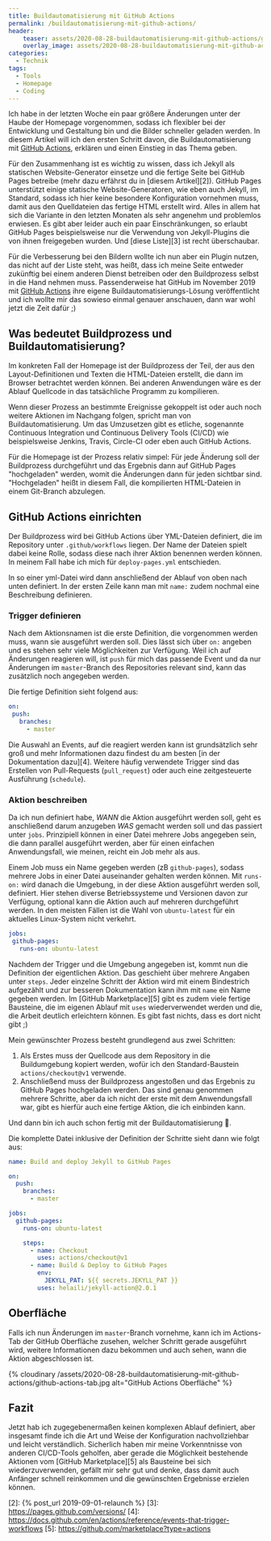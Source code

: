 ```yaml
---
title: Buildautomatisierung mit GitHub Actions
permalink: /buildautomatisierung-mit-github-actions/
header:
    teaser: assets/2020-08-28-buildautomatisierung-mit-github-actions/github-actions-thumb.jpg
    overlay_image: assets/2020-08-28-buildautomatisierung-mit-github-actions/gh-actions-command.jpg
categories:
  - Technik
tags:
  - Tools
  - Homepage
  - Coding
---
```


Ich habe in der letzten Woche ein paar größere Änderungen unter der Haube der Homepage vorgenommen, 
sodass ich flexibler bei der Entwicklung und Gestaltung bin und die Bilder schneller geladen werden. 
In diesem Artikel will ich den ersten Schritt davon, die Buildautomatisierung mit [GitHub Actions][1], 
erklären und einen Einstieg in das Thema geben.

Für den Zusammenhang ist es wichtig zu wissen, dass ich Jekyll als statischen Website-Generator einsetze 
und die fertige Seite bei GitHub Pages betreibe (mehr dazu erfährst du in [diesem Artikel][2]). 
GitHub Pages unterstützt einige statische Website-Generatoren, wie eben auch Jekyll, im Standard, 
sodass ich hier keine besondere Konfiguration vornehmen muss, damit aus den Quelldateien das fertige HTML erstellt wird.
Alles in allem hat sich die Variante in den letzten Monaten als sehr angenehm und problemlos erwiesen. 
Es gibt aber leider auch ein paar Einschränkungen, so erlaubt GitHub Pages beispielsweise nur die Verwendung von 
Jekyll-Plugins die von ihnen freigegeben wurden. Und [diese Liste][3] ist recht überschaubar.

Für die Verbesserung bei den Bildern wollte ich nun aber ein Plugin nutzen, das nicht auf der Liste steht, 
was heißt, dass ich meine Seite entweder zukünftig bei einem anderen Dienst betreiben oder den Buildprozess selbst in die Hand nehmen muss. 
Passenderweise hat GitHub im November 2019 mit [GitHub Actions][1] ihre eigene Buildautomatisierungs-Lösung veröffentlicht 
und ich wollte mir das sowieso einmal genauer anschauen, dann war wohl jetzt die Zeit dafür ;)

## Was bedeutet Buildprozess und Buildautomatisierung?

Im konkreten Fall der Homepage ist der Buildprozess der Teil, der aus den Layout-Definitionen 
und Texten die HTML-Dateien erstellt, die dann im Browser betrachtet werden können. 
Bei anderen Anwendungen wäre es der Ablauf Quellcode in das tatsächliche Programm zu kompilieren.

Wenn dieser Prozess an bestimmte Ereignisse gekoppelt ist oder auch noch weitere Aktionen im Nachgang folgen, 
spricht man von Buildautomatisierung. Um das Umzusetzen gibt es etliche, 
sogenannte Continuous Integration und Continuous Delivery Tools (CI/CD) wie beispielsweise Jenkins, Travis, Circle-CI oder eben auch GitHub Actions.

Für die Homepage ist der Prozess relativ simpel: Für jede Änderung soll der Buildprozess durchgeführt 
und das Ergebnis dann auf GitHub Pages "hochgeladen" werden, womit die Änderungen dann für jeden sichtbar sind. 
"Hochgeladen" heißt in diesem Fall, die kompilierten HTML-Dateien in einem Git-Branch abzulegen.

## GitHub Actions einrichten
Der Buildprozess wird bei GitHub Actions über YML-Dateien definiert, die im Repository unter `.github/workflows` liegen. 
Der Name der Dateien spielt dabei keine Rolle, sodass diese nach ihrer Aktion benennen werden können. 
In meinem Fall habe ich mich für `deploy-pages.yml` entschieden.

In so einer yml-Datei wird dann anschließend der Ablauf von oben nach unten definiert. 
In der ersten Zeile kann man mit `name:` zudem nochmal eine Beschreibung definieren.

### Trigger definieren
Nach dem Aktionsnamen ist die erste Definition, die vorgenommen werden muss, wann sie ausgeführt werden soll. 
Dies lässt sich über `on:` angeben und es stehen sehr viele Möglichkeiten zur Verfügung. 
Weil ich auf Änderungen reagieren will, ist `push` für mich das passende Event 
und da nur Änderungen im `master`-Branch des Repositories relevant sind, kann das zusätzlich noch angegeben werden. 

Die fertige Definition sieht folgend aus:
```yaml
on:
 push:
   branches:
     - master
```
Die Auswahl an Events, auf die reagiert werden kann ist grundsätzlich sehr groß 
und mehr Informationen dazu findest du am besten [in der Dokumentation dazu][4]. 
Weitere häufig verwendete Trigger sind das Erstellen von Pull-Requests (`pull_request`) oder auch eine zeitgesteuerte Ausführung (`schedule`).

### Aktion beschreiben
Da ich nun definiert habe, *WANN* die Aktion ausgeführt werden soll, 
geht es anschließend darum anzugeben *WAS* gemacht werden soll und das passiert unter `jobs`. 
Prinzipiell können in einer Datei mehrere Jobs angegeben sein, die dann parallel ausgeführt werden, 
aber für einen einfachen Anwendungsfall, wie meinen, reicht ein Job mehr als aus.

Einem Job muss ein Name gegeben werden (zB `github-pages`), sodass mehrere Jobs in einer Datei auseinander gehalten werden können. 
Mit `runs-on:` wird danach die Umgebung, in der diese Aktion ausgeführt werden soll, definiert. 
Hier stehen diverse Betriebssysteme und Versionen davon zur Verfügung, optional kann die Aktion auch auf mehreren durchgeführt werden. 
In den meisten Fällen ist die Wahl von `ubuntu-latest` für ein aktuelles Linux-System nicht verkehrt.

```yaml
jobs:
 github-pages:
   runs-on: ubuntu-latest
```

Nachdem der Trigger und die Umgebung angegeben ist, kommt nun die Definition der eigentlichen Aktion. 
Das geschieht über mehrere Angaben unter `steps`. Jeder einzelne Schritt der Aktion wird mit einem Bindestrich aufgezählt 
und zur besseren Dokumentation kann ihm mit `name` ein Name gegeben werden.
Im [GitHub Marketplace][5] gibt es zudem viele fertige Bausteine, die im eigenen Ablauf mit `uses` wiederverwendet werden 
und die, die Arbeit deutlich erleichtern können. Es gibt fast nichts, dass es dort nicht gibt ;) 

Mein gewünschter Prozess besteht grundlegend aus zwei Schritten:

1. Als Erstes muss der Quellcode aus dem Repository in die Buildumgebung kopiert werden, 
    wofür ich den Standard-Baustein `actions/checkout@v1` verwende.
2. Anschließend muss der Buildprozess angestoßen und das Ergebnis zu GitHub Pages hochgeladen werden. 
    Das sind genau genommen mehrere Schritte, aber da ich nicht der erste mit dem Anwendungsfall war, 
    gibt es hierfür auch eine fertige Aktion, die ich einbinden kann.

Und dann bin ich auch schon fertig mit der Buildautomatisierung :tada:.

Die komplette Datei inklusive der Definition der Schritte sieht dann wie folgt aus:
```yaml
name: Build and deploy Jekyll to GitHub Pages

on:
  push:
    branches:
      - master

jobs:
  github-pages:
    runs-on: ubuntu-latest

    steps:
      - name: Checkout
        uses: actions/checkout@v1
      - name: Build & Deploy to GitHub Pages
        env:
          JEKYLL_PAT: ${{ secrets.JEKYLL_PAT }}
        uses: helaili/jekyll-action@2.0.1
```

## Oberfläche
Falls ich nun Änderungen im `master`-Branch vornehme, kann ich im Actions-Tab der GitHub Oberfläche zusehen, 
welcher Schritt gerade ausgeführt wird, weitere Informationen dazu bekommen und auch sehen, wann die Aktion abgeschlossen ist.

{% cloudinary /assets/2020-08-28-buildautomatisierung-mit-github-actions/github-actions-tab.jpg alt="GitHub Actions Oberfläche" %}

## Fazit
Jetzt hab ich zugegebenermaßen keinen komplexen Ablauf definiert, 
aber insgesamt finde ich die Art und Weise der Konfiguration nachvollziehbar und leicht verständlich. 
Sicherlich haben mir meine Vorkenntnisse von anderen CI/CD-Tools geholfen, 
aber gerade die Möglichkeit bestehende Aktionen vom [GitHub Marketplace][5] als Bausteine bei sich wiederzuverwenden, 
gefällt mir sehr gut und denke, dass damit auch Anfänger schnell reinkommen und die gewünschten Ergebnisse erzielen können.

[1]: https://github.com/features/actions
[2]: {% post_url 2019-09-01-relaunch %}
[3]: https://pages.github.com/versions/
[4]: https://docs.github.com/en/actions/reference/events-that-trigger-workflows
[5]: https://github.com/marketplace?type=actions